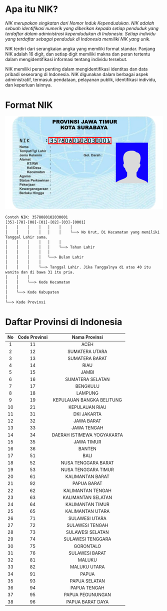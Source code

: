 # Apa itu NIK?
*NIK merupakan singkatan dari Nomor Induk Kependudukan. NIK adalah sebuah identifikasi numerik yang diberikan kepada setiap penduduk yang terdaftar dalam administrasi kependudukan di Indonesia. Setiap individu yang terdaftar sebagai penduduk di Indonesia memiliki NIK yang unik.*

NIK terdiri dari serangkaian angka yang memiliki format standar. Panjang NIK adalah 16 digit, dan setiap digit memiliki makna dan peran tertentu dalam mengidentifikasi informasi tentang individu tersebut.

NIK memiliki peran penting dalam mengidentifikasi identitas dan data pribadi seseorang di Indonesia. NIK digunakan dalam berbagai aspek administratif, termasuk pendataan, pelayanan publik, identifikasi individu, dan keperluan lainnya.

# Format NIK

![Foto Format NIK di KTP](format_nik_ktp.png)
```
Contoh NIK: 3578080102030001
[35]-[78]-[08]-[01]-[02]-[03]-[0001]
│    │    │    │   │    │    │
│    │    │    │   │    │    └──> No Urut, Di Kecamatan yang memiliki Tanggal Lahir sama.
│    │    │    │   │    │ 
│    │    │    │   │    └──> Tahun Lahir
│    │    │    │   │
│    │    │    │   └──> Bulan Lahir
│    │    │    │
│    │    │    └──> Tanggal Lahir. Jika Tanggalnya di atas 40 itu wanita dan di bawa 31 itu pria.
│    │    │
│    │    └──> Kode Kecamatan
│    │
│    └──> Kode Kabupaten
│
└──> Kode Provinsi
```

# Daftar Provinsi di Indonesia
| No   | Code Provinsi | Nama Provinsi               |
|:----:|:-------------:|:---------------------------:|
| 1    | 11            | ACEH                        |
| 2    | 12            | SUMATERA UTARA              |
| 3    | 13            | SUMATERA BARAT              |
| 4    | 14            | RIAU                        |
| 5    | 15            | JAMBI                       |
| 6    | 16            | SUMATERA SELATAN            |
| 7    | 17            | BENGKULU                    |
| 8    | 18            | LAMPUNG                     |
| 9    | 19            | KEPULAUAN BANGKA BELITUNG   |
| 10   | 21            | KEPULAUAN RIAU              |
| 11   | 31            | DKI JAKARTA                 |
| 12   | 32            | JAWA BARAT                  |
| 13   | 33            | JAWA TENGAH                 |
| 14   | 34            | DAERAH ISTIMEWA YOGYAKARTA  |
| 15   | 35            | JAWA TIMUR                  |
| 16   | 36            | BANTEN                      |
| 17   | 51            | BALI                        |
| 18   | 52            | NUSA TENGGARA BARAT         |
| 19   | 53            | NUSA TENGGARA TIMUR         |
| 20   | 61            | KALIMANTAN BARAT            |
| 21   | 92            | PAPUA BARAT                 |
| 22   | 62            | KALIMANTAN TENGAH           |
| 23   | 63            | KALIMANTAN SELATAN          |
| 24   | 64            | KALIMANTAN TIMUR            |
| 25   | 65            | KALIMANTAN UTARA            |
| 26   | 71            | SULAWESI UTARA              |
| 27   | 72            | SULAWESI TENGAH             |
| 28   | 73            | SULAWESI SELATAN            |
| 29   | 74            | SULAWESI TENGGARA           |
| 30   | 75            | GORONTALO                   |
| 31   | 76            | SULAWESI BARAT              |
| 32   | 81            | MALUKU                      |
| 33   | 82            | MALUKU UTARA                |
| 34   | 91            | PAPUA                       |
| 35   | 93            | PAPUA SELATAN               |
| 36   | 94            | PAPUA TENGAH                |
| 37   | 95            | PAPUA PEGUNUNGAN            |
| 38   | 96            | PAPUA BARAT DAYA            |